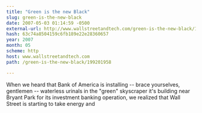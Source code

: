 ```yaml
---
title: "Green is the new Black"
slug: green-is-the-new-black
date: 2007-05-03 01:14:59 -0500
external-url: http://www.wallstreetandtech.com/green-is-the-new-black/199201958
hash: 63c74a8504159c6fb189e22e28360657
year: 2007
month: 05
scheme: http
host: www.wallstreetandtech.com
path: /green-is-the-new-black/199201958

---
```


When we heard that Bank of America is installing -- brace yourselves, gentlemen -- waterless urinals in the "green" skyscraper it's building near Bryant Park for its investment banking operation, we realized that Wall Street is starting to take energy and
